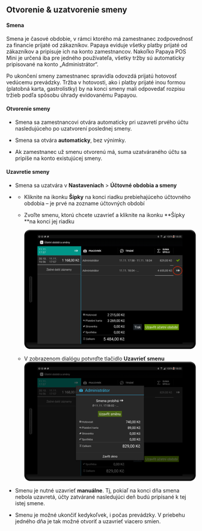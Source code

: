 ## Otvorenie & uzatvorenie smeny

#### Smena

Smena je časové obdobie, v rámci ktorého má zamestnanec zodpovednosť za financie prijaté od zákazníkov. Papaya eviduje všetky platby prijaté od zákazníkov a pripisuje ich na konto zamestnancov. Nakoľko Papaya POS Mini je určená iba pre jedného používateľa, všetky tržby sú automaticky pripisované na konto „Administrátor“.

Po ukončení smeny zamestnanec spravidla odovzdá prijatú hotovosť vedúcemu prevádzky. Tržba v hotovosti, ako i platby prijaté inou formou \(platobná karta, gastrolístky\) by na konci smeny mali odpovedať rozpisu tržieb podľa spôsobu úhrady evidovanému Papayou.

#### Otvorenie smeny

* Smena sa zamestnancovi otvára automaticky pri uzavretí prvého účtu nasledujúceho po uzatvorení poslednej smeny.

* Smena sa otvára **automaticky**, bez výnimky.

* Ak zamestnanec už smenu otvorenú má, suma uzatváraného účtu sa pripíše na konto existujúcej smeny.


#### Uzavretie smeny

* Smena sa uzatvára v **Nastaveniach** &gt; **Účtovné obdobia a smeny**

* * Kliknite na ikonku **Šípky** na konci riadku prebiehajúceho účtovného obdobia – je prvé na zozname účtovných období

  * Zvoľte smenu, ktorú chcete uzavrieť a kliknite na ikonku **Šípky **na konci jej riadku

    ![](/assets/homescreen1.png)

  * V zobrazenom dialógu potvrďte tlačidlo **Uzavrieť smenu**
    ![](/assets/smena.png)


* Smenu je nutné uzavrieť **manuálne**. Tj, pokiaľ na konci dňa smena nebola uzavretá, účty zatvárané nasledujúci deň budú pripísané k tej istej smene.

* Smenu je možné ukončiť kedykoľvek, i počas prevádzky. V priebehu jedného dňa je tak možné otvoriť a uzavrieť viacero smien.


